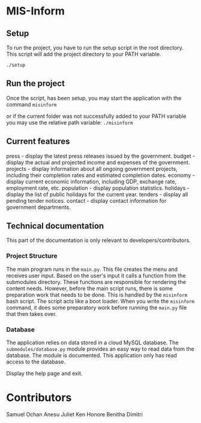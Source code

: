 # MIS-Inform


## Setup
To run the project, you have to run the setup script in the root directory. This script will add the project directory to your PATH variable.

`./setup`

## Run the project
Once the script, has been setup, you may start the application with the command
`misinform`

or if the current folder was not successfully added to your PATH variable you may use the relative path variable:
`./misinform`

## Current features
 
press - display the latest press releases issued by the government.
budget - display the actual and projected income and expenses of the government.
projects - display information about all ongoing government projects, including their completion rates and estimated completion dates.
economy - display current economic information, including GDP, exchange rate, employment rate, etc.
population - display population statistics.
holidays - display the list of public holidays for the current year.
tenders - display all pending tender notices.
contact - display contact information for government departments.

## Technical documentation
This part of the documentation is only relevant to developers/contributors.

### Project Structure

The main program runs in the `main.py`. This file creates the menu and receives user input. Based on the user's input it calls a function from the submodules directory. These functions are responsible for rendering the content needs. However, before the main script runs, there is some preparation work that needs to be done. This is handled by the `misinform` bash script. The script acts like a boot loader. When you write the `misinform` command, it does some preparatory work before running the `main.py` file that then takes over.

### Database
The application relies on data stored in a cloud MySQL database. The `submodules/database.py` module provides an easy way to read data from the database. The module is documented. This application only has read access to the database.


Display the help page and exit.

# Contributors 
Samuel
Ochan
Anesu
Juliet
Ken
Honore
Benitha
Dimitri
